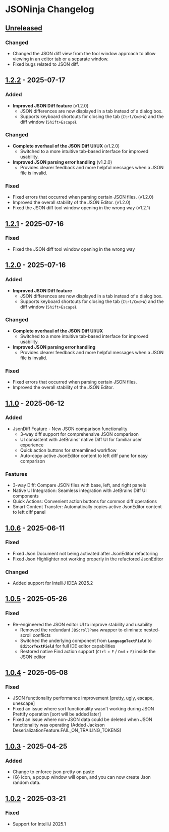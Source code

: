 <!-- Keep a Changelog guide -> https://keepachangelog.com -->

# JSONinja Changelog

## [Unreleased]

### Changed
- Changed the JSON diff view from the tool window approach to allow viewing in an editor tab or a separate window.
- Fixed bugs related to JSON diff.

## [1.2.2] - 2025-07-17

### Added

- **Improved JSON Diff feature** (v1.2.0)
  - JSON differences are now displayed in a tab instead of a dialog box.
  - Supports keyboard shortcuts for closing the tab (`Ctrl/Cmd+W`) and the diff window (`Shift+Escape`).

### Changed

- **Complete overhaul of the JSON Diff UI/UX** (v1.2.0)
  - Switched to a more intuitive tab-based interface for improved usability.
- **Improved JSON parsing error handling** (v1.2.0)
  - Provides clearer feedback and more helpful messages when a JSON file is invalid.

### Fixed

- Fixed errors that occurred when parsing certain JSON files. (v1.2.0)
- Improved the overall stability of the JSON Editor. (v1.2.0)
- Fixed the JSON diff tool window opening in the wrong way (v1.2.1)

## [1.2.1] - 2025-07-16

### Fixed

- Fixed the JSON diff tool window opening in the wrong way

## [1.2.0] - 2025-07-16

### Added

- **Improved JSON Diff feature**
  - JSON differences are now displayed in a tab instead of a dialog box.
  - Supports keyboard shortcuts for closing the tab (`Ctrl/Cmd+W`) and the diff window (`Shift+Escape`).

### Changed

- **Complete overhaul of the JSON Diff UI/UX**
  - Switched to a more intuitive tab-based interface for improved usability.
- **Improved JSON parsing error handling**
  - Provides clearer feedback and more helpful messages when a JSON file is invalid.

### Fixed

- Fixed errors that occurred when parsing certain JSON files.
- Improved the overall stability of the JSON Editor.

## [1.1.0] - 2025-06-12

### Added

- JsonDiff Feature - New JSON comparison functionality 
  - 3-way diff support for comprehensive JSON comparison 
  - UI consistent with JetBrains' native Diff UI for familiar user experience 
  - Quick action buttons for streamlined workflow 
  - Auto-copy active JsonEditor content to left diff pane for easy comparison

### Features

- 3-way Diff: Compare JSON files with base, left, and right panels
- Native UI Integration: Seamless integration with JetBrains Diff UI components
- Quick Actions: Convenient action buttons for common diff operations
- Smart Content Transfer: Automatically copies active JsonEditor content to left diff panel

## [1.0.6] - 2025-06-11

### Fixed

- Fixed Json Document not being activated after JsonEditor refactoring
- Fixed Json Highlighter not working properly in the refactored JsonEditor

### Changed

- Added support for IntelliJ IDEA 2025.2

## [1.0.5] - 2025-05-26

### Fixed

- Re-engineered the JSON editor UI to improve stability and usability
    - Removed the redundant `JBScrollPane` wrapper to eliminate nested-scroll conflicts
    - Switched the underlying component from **`LanguageTextField`** to **`EditorTextField`** for full IDE editor
      capabilities
    - Restored native Find action support (`Ctrl` + `F` / `Cmd` + `F`) inside the JSON editor

## [1.0.4] - 2025-05-08

### Fixed

- JSON functionality performance improvement [pretty, ugly, escape, unescape]
- Fixed an issue where sort functionality wasn't working during JSON Prettify operation [sort will be added later]
- Fixed an issue where non-JSON data could be deleted when JSON functionality was operating (Added Jackson
  DeserializationFeature.FAIL_ON_TRAILING_TOKENS)

## [1.0.3] - 2025-04-25

### Added

- Change to enforce json pretty on paste
- {G} icon, a popup window will open, and you can now create Json random data.

## [1.0.2] - 2025-03-21

### Fixed

- Support for IntelliJ 2025.1

[Unreleased]: https://github.com/buYoung/intellij-jsoninja/compare/v1.2.2...HEAD
[1.2.2]: https://github.com/buYoung/intellij-jsoninja/compare/v1.2.1...v1.2.2
[1.2.1]: https://github.com/buYoung/intellij-jsoninja/compare/v1.2.0...v1.2.1
[1.2.0]: https://github.com/buYoung/intellij-jsoninja/compare/1.1.0...1.2.0
[1.1.0]: https://github.com/buYoung/intellij-jsoninja/compare/1.0.6...1.1.0
[1.0.6]: https://github.com/buYoung/intellij-jsoninja/compare/1.0.5...1.0.6
[1.0.5]: https://github.com/buYoung/intellij-jsoninja/compare/1.0.4...1.0.5
[1.0.4]: https://github.com/buYoung/intellij-jsoninja/compare/1.0.3...1.0.4
[1.0.3]: https://github.com/buYoung/intellij-jsoninja/compare/1.0.2...1.0.3
[1.0.2]: https://github.com/buYoung/intellij-jsoninja/commits/1.0.2
